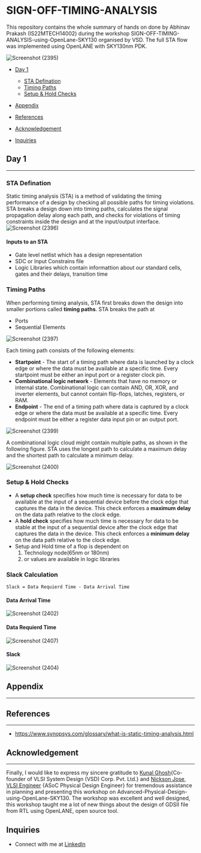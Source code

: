 # SIGN-OFF-TIMING-ANALYSIS
This repository contains the whole summary of hands on done by Abhinav Prakash (IS22MTECH14002) during the workshop SIGN-OFF-TIMING-ANALYSIS-using-OpenLane-SKY130 organised by VSD. The full STA flow was implemented using OpenLANE with SKY130nm PDK.

![Screenshot (2395)](https://user-images.githubusercontent.com/120498080/219842863-80a8bcc6-60cc-4f75-a2ec-f874641fd9bf.png)


* [Day 1](#day-1)
    + [STA Defination](#STA-Defination)
    + [Timing Paths](#Timing-Paths)
    + [Setup & Hold Checks](#Setup-&-Hold-Checks)
    
* [Appendix](#Appendix)
* [References](#references)
* [Acknowledgement](#acknowledgement)
* [Inquiries](#inquiries)

## Day 1
---
### STA Defination
Static timing analysis (STA) is a method of validating the timing performance of a design by checking all possible paths for timing violations. STA breaks a design down into timing paths, calculates the signal propagation delay along each path, and checks for violations of timing constraints inside the design and at the input/output interface.
![Screenshot (2396)](https://user-images.githubusercontent.com/120498080/219847750-36e15d0e-38ff-42e0-a105-7b4234270d7b.png)

#### Inputs to an STA 
- Gate level netlist which has a design representation
- SDC or Input Constrains file
- Logic Libraries which contain informattion about our standard cells, gates and their delays, transition time

### Timing Paths
When performing timing analysis, STA first breaks down the design into smaller portions called **timing paths**. 
STA breaks the path at 
- Ports 
- Sequential Elements

![Screenshot (2397)](https://user-images.githubusercontent.com/120498080/219847761-3572ebee-a802-4e65-bcce-ea63ed887ce7.png)

Each timing path consists of the following elements:

- **Startpoint** - The start of a timing path where data is launched by a clock edge or where the data must be available at a specific time. Every startpoint must be either an input port or a register clock pin.
- **Combinational logic network** - Elements that have no memory or internal state. Combinational logic can contain AND, OR, XOR, and inverter elements, but cannot contain flip-flops, latches, registers, or RAM.
- **Endpoint** - The end of a timing path where data is captured by a clock edge or where the data must be available at a specific time. Every endpoint must be either a register data input pin or an output port.

![Screenshot (2399)](https://user-images.githubusercontent.com/120498080/219847775-09ca2042-0b46-4c1f-b6ff-918e7fb9a7b2.png)

A combinational logic cloud might contain multiple paths, as shown in the following figure. STA uses the longest path to calculate a maximum delay and the shortest path to calculate a minimum delay.

![Screenshot (2400)](https://user-images.githubusercontent.com/120498080/219847787-7cf1cadd-e262-48d2-a757-90ff3075a1f7.png)

### Setup & Hold Checks
- A **setup check** specifies how much time is necessary for data to be available at the input of a sequential device before the clock edge that captures the data in the device. This check enforces a **maximum delay** on the data path relative to the clock edge. 
- A **hold check** specifies how much time is necessary for data to be stable at the input of a sequential device after the clock edge that captures the data in the device. This check enforces a **minimum delay** on the data path relative to the clock edge.
- Setup and Hold time of a flop is dependent on 
    1. Technology node(65nm or 180nm)
    2. or values are available in logic libraries 
 
### Slack Calculation 
```
Slack = Data Requierd Time - Data Arrival Time 
```

#### Data Arrival Time 
![Screenshot (2402)](https://user-images.githubusercontent.com/120498080/219847626-790136dd-0486-44b3-b924-8d6e30f6f2b3.png)
#### Data Requierd Time 
![Screenshot (2407)](https://user-images.githubusercontent.com/120498080/219847653-139844fe-c626-4ff2-a30e-8d784cdfb36c.png)
#### Slack
![Screenshot (2404)](https://user-images.githubusercontent.com/120498080/219847660-dcf60d68-4815-42e2-b27b-c49cbe408e61.png)


## Appendix
---
    
## References
---
- https://www.synopsys.com/glossary/what-is-static-timing-analysis.html

## Acknowledgement
---
Finally, I would like to express my sincere gratitude to [Kunal Ghosh](https://www.linkedin.com/in/kunal-ghosh-vlsisystemdesign-com-28084836/){Co-founder of VLSI System Design (VSD) Corp. Pvt. Ltd.} and [Nickson Jose, VLSI Engineer](https://www.linkedin.com/in/nickson-jose/) {ASoC Physical Design Engineer} for tremendous assistance in planning and presenting this workshop on Advanced-Physical-Design-using-OpenLane-SKY130. The workshop was excellent and well designed, this workshop taught me a lot of new things about the design of GDSII file from RTL using OpenLANE, open source tool.   

## Inquiries
- Connect with me at [LinkedIn](https://www.linkedin.com/public-profile/settings?trk=d_flagship3_profile_self_view_public_profile)

